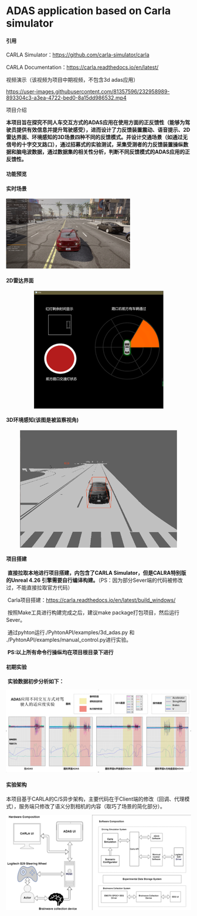 
# ADAS application based on Carla simulator

#### 引用

CARLA Simulator：https://github.com/carla-simulator/carla

CARLA Documentation：https://carla.readthedocs.io/en/latest/

视频演示（该视频为项目中期视频，不包含3d adas应用）

https://user-images.githubusercontent.com/81357596/232958989-893304c3-a3ea-4722-bed0-8a15dd986532.mp4



项目介绍

**本项目旨在探究不同人车交互方式的ADAS应用在使用方面的正反馈性（能够为驾驶员提供有效信息并提升驾驶感受），进而设计了力反馈装置震动、语音提示、2D雷达界面、环境感知的3D场景四种不同的反馈模式。并设计交通场景（如通过无信号的十字交叉路口），通过招募式的实验测试，采集受测者的力反馈装置操纵数据和脑电波数据，通过数据集的相关性分析，判断不同反馈模式的ADAS应用的正反馈性。**

#### 功能预览

#### 实时场景

<img src="Src\场景.png" alt="场景" style="zoom: 33%;" />

#### 2D雷达界面
<div align=center>
<img src="Src\2D.png" alt="2D" align="center" style="zoom: 50%;" />
</div>

#### 3D环境感知(该图是被监察视角)
<div align=center>
<img src="Src\3DUI.png" alt="3DUI" align="center" style="zoom: 67%;" />
</div>

#### 项目搭建
​		**直接拉取本地进行项目搭建，内包含了CARLA Simulator，但是CALRA特别版的Unreal 4.26 引擎需要自行编译构建。**（PS：因为部分Sever端的代码被修改过，不能直接拉取官方代码）

​		Carla项目搭建：https://carla.readthedocs.io/en/latest/build_windows/

​		按照Make工具进行构建完成之后，建议make package打包项目，然后运行Sever。

​		通过pyhton运行./PyhtonAPI/examples/3d_adas.py 和 ./PyhtonAPI/examples/manual_control.py进行实验。

​		**PS:以上所有命令行操纵均在项目根目录下进行**

#### 初期实验

​		**实验数据初步分析如下：**

<img src="Src\ADASEEG.png" alt="ADAS" style="zoom: 67%;" />

#### 实验架构

本项目基于CARLA的C/S异步架构，主要代码在于Client端的修改（回调、代理模式），服务端只修改了语义分割相机的内容（取巧了场景的简化部分）。

<img src="Src\系统架构.png" alt="系统" style="zoom: 67%;" />
